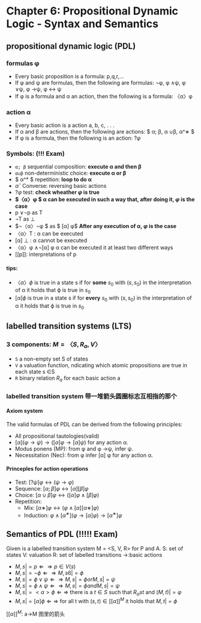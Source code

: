 # Chapter 6:  Propositional Dynamic Logic - Syntax and Semantics

## propositional dynamic logic (PDL)

### formulas φ
+ Every basic proposition is a formula: p,q,r,...
+ If φ and ψ are formulas, then the following are formulas: ¬φ, φ ∧ψ, φ ∨ψ, φ →ψ, φ ↔ ψ
+ If φ is a formula and α an action, then the following is a formula:
〈α〉φ

### action α
+ Every basic action is a action
a, b, c, . . .
+ If α and β are actions, then the following are actions:
$ α; β, α ∪β, α^∗ $
+ If φ is a formula, then the following is an action: $?\varphi$ 

### Symbols: (!!! Exam)
+ ```α; β```  sequential composition: **execute α and then β**
+ ```α∪β``` non-deterministic choice: **execute α or β**
+ $ α^* $ repetition: **loop to do α**
+ $αˇ$ Converse: reversing basic actions
+ $?\varphi$ test: **check wheather $\varphi$ is true**
+ **$〈α〉φ $ α can be executed in such a way that, after doing it, $\varphi$ is the case** 
+  p ∨¬p as T
+  ¬T as ⊥
+  $¬〈α〉¬φ $ as $ [α] φ$ **After any execution of α, $\varphi$ is the case**
+ 〈α〉T : α can be executed
+ [α] ⊥ : α cannot be executed
+ 〈α〉φ ∧¬[α] φ 
  α can be executed it at least two different ways
+ [\[p]]: interpretations of p
#### tips:
+ $〈\alpha〉ϕ$ is true in a state s if for **some** $s_0$ with $(s, s_0)$ in the interpretation of α it holds that ϕ is true in $s_0$
+ $[α]ϕ$ is true in a state s if for **every** $s_0$ with $(s, s_0)$ in the interpretation of α it holds that ϕ is true in $s_0$

## labelled transition systems (LTS)
### 3 components: $M = 〈S,R_a,V〉$
+ ```S``` a non-empty set S of states
+ ```V``` a valuation function, ndicating which atomic propositions are true in each state s ∈S
+ ```R``` binary relation $R_a$ for each basic action a

### labelled transition system 带一堆箭头圆圈标志互相指的那个
#### Axiom system
The valid formulas of PDL can be derived from the following principles:
+ All propositional tautologies(valid)
+ $[α] (φ →ψ) →([α] φ →[α] ψ)$ for any action α.
+ Modus ponens (MP): from φ and φ →ψ, infer ψ.
+ Necessitation (Nec): from φ infer [α] φ for any action α.

#### Princeples for action operations
+ Test: $[?ψ] φ ↔(ψ →φ)$
+ Sequence: $[α; β] φ ↔[α] [β] φ$
+ Choice: $[α ∪β] φ ↔([α] φ ∧[β] φ)$
+ Repetition: 
  + Mix: $[α∗] φ ↔(φ ∧[α] [α∗] φ)$
  + Induction: $φ ∧[α^∗] (φ →[α] φ)→[α^∗] φ$

## Semantics of PDL (!!!!! Exam)
Given is a labelled transition system M = <S, V, R> for P and A.
S: set of states
V: valuation
R: set of labelled transitions
->:basic actions

+ $M, s |= p ⇐⇒ p ∈ V (s)$
+ $M, s |= ¬ϕ ⇐⇒ M, s 6|= ϕ$
+ $M, s |= ϕ ∨ ψ ⇐⇒ M, s |= ϕ or M, s |= ψ$
+ $M, s |= ϕ ∧ ψ ⇐⇒ M, s |= ϕ and M, s |= ψ$
+ $M, s |= <α>ϕ ⇐⇒$ there is a $t ∈S$ such that $R_αst$ and $(M,t) |= φ$
+ $M, s |= [α]ϕ ⇐⇒$ for all t with $(s, t) ∈ [[α]]^M$ it holds that $M, t |= ϕ$


$[[α]]^M$: a→M 图里的箭头